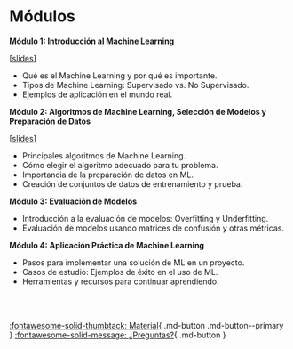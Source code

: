 # Módulos

**Módulo 1: Introducción al Machine Learning**

[[slides](https://docs.google.com/presentation/d/1F71DRQcG0FlhdC5LH0lEFsmVLRhN0dUM5anyWAeRo_4/edit?usp=sharing)]

- Qué es el Machine Learning y por qué es importante.
- Tipos de Machine Learning: Supervisado vs. No Supervisado.
- Ejemplos de aplicación en el mundo real.

**Módulo 2: Algoritmos de Machine Learning, Selección de Modelos y Preparación de Datos**

[[slides](https://docs.google.com/presentation/d/16DDstNxtLy3c6l6bExsAapJ1f3cseSFAzGT1P9TzE1s/edit?usp=sharing)]

- Principales algoritmos de Machine Learning.
- Cómo elegir el algoritmo adecuado para tu problema.
- Importancia de la preparación de datos en ML.
- Creación de conjuntos de datos de entrenamiento y prueba.


**Módulo 3: Evaluación de Modelos**

- Introducción a la evaluación de modelos: Overfitting y Underfitting.
- Evaluación de modelos usando matrices de confusión y otras métricas.

**Módulo 4: Aplicación Práctica de Machine Learning**

- Pasos para implementar una solución de ML en un proyecto.
- Casos de estudio: Ejemplos de éxito en el uso de ML.
- Herramientas y recursos para continuar aprendiendo.
<br>
<br>

[:fontawesome-solid-thumbtack: Material](material/index.md){ .md-button .md-button--primary } [:fontawesome-solid-message: ¿Preguntas?](../questions/index.md){ .md-button }